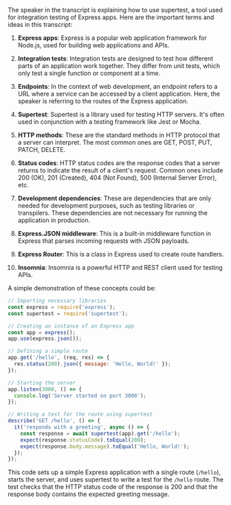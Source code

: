 The speaker in the transcript is explaining how to use supertest, a tool used for integration testing of Express apps. Here are the important terms and ideas in this transcript:

1. **Express apps**: Express is a popular web application framework for Node.js, used for building web applications and APIs. 

2. **Integration tests**: Integration tests are designed to test how different parts of an application work together. They differ from unit tests, which only test a single function or component at a time.

3. **Endpoints**: In the context of web development, an endpoint refers to a URL where a service can be accessed by a client application. Here, the speaker is referring to the routes of the Express application.

4. **Supertest**: Supertest is a library used for testing HTTP servers. It's often used in conjunction with a testing framework like Jest or Mocha.

5. **HTTP methods**: These are the standard methods in HTTP protocol that a server can interpret. The most common ones are GET, POST, PUT, PATCH, DELETE.

6. **Status codes**: HTTP status codes are the response codes that a server returns to indicate the result of a client's request. Common ones include 200 (OK), 201 (Created), 404 (Not Found), 500 (Internal Server Error), etc.

7. **Development dependencies**: These are dependencies that are only needed for development purposes, such as testing libraries or transpilers. These dependencies are not necessary for running the application in production.

8. **Express.JSON middleware**: This is a built-in middleware function in Express that parses incoming requests with JSON payloads.

9. **Express Router**: This is a class in Express used to create route handlers.

10. **Insomnia**: Insomnia is a powerful HTTP and REST client used for testing APIs.

A simple demonstration of these concepts could be:
```javascript
// Importing necessary libraries
const express = require('express');
const supertest = require('supertest');

// Creating an instance of an Express app
const app = express();
app.use(express.json());

// Defining a simple route
app.get('/hello', (req, res) => {
  res.status(200).json({ message: 'Hello, World!' });
});

// Starting the server
app.listen(3000, () => {
  console.log('Server started on port 3000');
});

// Writing a test for the route using supertest
describe('GET /hello', () => {
  it('responds with a greeting', async () => {
    const response = await supertest(app).get('/hello');
    expect(response.statusCode).toEqual(200);
    expect(response.body.message).toEqual('Hello, World!');
  });
});
```
This code sets up a simple Express application with a single route (`/hello`), starts the server, and uses supertest to write a test for the `/hello` route. The test checks that the HTTP status code of the response is 200 and that the response body contains the expected greeting message.
